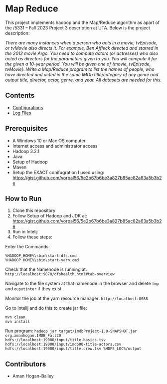 # Map Reduce

This project implements hadoop and the Map/Reduce algorithm as apart of the /5331 – Fall 2023 Project 3 description at UTA. Below is the project description:

*There are many instances when a person who acts in a movie, tvEpisode, or tvMovie also 
directs it. For example, Ben Affleck directed and starred in the 2012 movie Argo. You need 
to compute actors (or actresses) who also acted as directors for the parameters given to 
you. You will compute it for the given a 10-year period. You will be given one of 
{movie, tvEpisode, tvMovie}. Write a Map/Reduce program to list the names of people, 
who have directed and acted in the same IMDb title/category of any genre and output
title, director, actor, genre, and year. All datasets are needed for this.*

## Contents
- [Configurations](./Configurations) 
- [Log Files](./logFiles)



## Prerequisites
- A Windows 10 or Mac OS computer
- Internet access and administrator access
- Hadoop 3.2.1
- Java 
- Setup of Hadoop 
- Maven
- Setup the EXACT conifugration I used using: https://gist.github.com/vorpal56/5e2b67b6be3a827b85ac82a63a5b3b2e


## How to Run

1. Clone this repository
2. Follow Setup of Hadoop and JDK at: https://gist.github.com/vorpal56/5e2b67b6be3a827b85ac82a63a5b3b2e
3. Run in Intelij
4. Follow these steps:

Enter the Commands:
```
%HADOOP_HOME%\sbin\start-dfs.cmd
%HADOOP_HOME%\sbin\start-yarn.cmd
```

Check that the Namenode is running at:
`http://localhost:9870/dfshealth.html#tab-overview`

Navigate to the file system at that namenode in the browser and delete `tmp` and `ouputinter` if they exist.

Monitor the job at the yarn resource manager:
`http://localhost:8088`

Go to Intelij and do this to create jar file: 
``` 
mvn clean
mvn install
```

Run program: `hadoop jar target/ImdbProject-1.0-SNAPSHOT.jar org.amanhogan.IMDB_Fall20 hdfs://localhost:19000/input/title.basics.tsv hdfs://localhost:19000/input/imdb00-title-actors.csv hdfs://localhost:19000/input/title.crew.tsv %HDFS_LOC%/output
`



## Contributors
- Aman Hogan-Bailey

